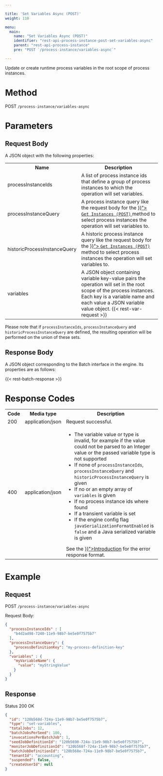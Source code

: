 ```yaml
---

title: 'Set Variables Async (POST)'
weight: 110

menu:
  main:
    name: "Set Variables Async (POST)"
    identifier: "rest-api-process-instance-post-set-variables-async"
    parent: "rest-api-process-instance"
    pre: "POST `/process-instance/variables-async`"

---
```


Update or create runtime process variables in the root scope of process instances.

# Method

POST `/process-instance/variables-async`


# Parameters

## Request Body

A JSON object with the following properties:

<table class="table table-striped">
  <tr>
    <th>Name</th>
    <th>Description</th>
  </tr>
  <tr>
    <td>processInstanceIds</td>
    <td>A list of process instance ids that define a group of process instances to which the operation will set variables.</td>
  </tr>
  <tr>
    <td>processInstanceQuery</td>
    <td>
      A process instance query like the request body for the
      <a href="{{< ref "/reference/rest/process-instance/post-query.md#request-body" >}}">
        <code>Get Instances (POST)</code>
      </a> method to select process instances the operation will set variables to.
    </td>
  </tr>
  <tr>
    <td>historicProcessInstanceQuery</td>
    <td>
      A historic process instance query like the request body for the
      <a href="{{< ref "/reference/rest/history/process-instance/post-process-instance-query.md#request-body" >}}">
        <code>Get Instances (POST)</code>
      </a> method to select process instances the operation will set variables to.
    </td>
  </tr>
  <tr>
    <td>variables</td>
    <td>A JSON object containing variable key-value pairs the operation will set in the root scope of the process instances. 
    Each key is a variable name and each value a JSON variable value object. {{< rest-var-request >}}</td>
  </tr>
</table>

Please note that if `processInstanceIds`, `processInstanceQuery` and `historicProcessInstanceQuery` 
are defined, the resulting operation will be performed on the union of these sets.

## Response Body

A JSON object corresponding to the Batch interface in the engine. Its properties are as follows:

{{< rest-batch-response >}}


# Response Codes

<table class="table table-striped">
  <tr>
    <th>Code</th>
    <th>Media type</th>
    <th>Description</th>
  </tr>
  <tr>
    <td>200</td>
    <td>application/json</td>
    <td>Request successful.</td>
  </tr>
  <tr>
    <td>400</td>
    <td>application/json</td>
    <td>
      <ul>
        <li>The variable value or type is invalid, for example if the value could not be parsed to an Integer value or the passed variable type is not supported</li>
        <li>If none of <code>processInstanceIds</code>, <code>processInstanceQuery</code> and <code>historicProcessInstanceQuery</code> is given</li>
        <li>If no or an empty array of <code>variables</code> is given</li>
        <li>If no process instance ids where found</li>
        <li>If a transient variable is set</li>
        <li>If the engine config flag <code>javaSerializationFormatEnabled</code> is <code>false</code> and a Java serialized variable is given</li>
       </ul>
       See the <a href="{{< ref "/reference/rest/overview/_index.md#error-handling" >}}">Introduction</a> for the error response format.
    </td>
  </tr>
</table>

# Example

## Request

POST `/process-instance/variables-async`

Request Body:

```json
{
  "processInstanceIds" : [
    "b4d2ad98-7240-11e9-98b7-be5e0f7575b7"
  ],
  "processInstanceQuery": {
    "processDefinitionKey": "my-process-definition-key"
  },
  "variables" : {
    "myVariableName": {
      "value": "myStringValue"
    }
  }
}
```

## Response

Status 200 OK

```json
{
  "id": "120b568d-724a-11e9-98b7-be5e0f7575b7",
  "type": "set-variables",
  "totalJobs": 12,
  "batchJobsPerSeed": 100,
  "invocationsPerBatchJob": 1,
  "seedJobDefinitionId": "120b5690-724a-11e9-98b7-be5e0f7575b7",
  "monitorJobDefinitionId": "120b568f-724a-11e9-98b7-be5e0f7575b7",
  "batchJobDefinitionId": "120b568e-724a-11e9-98b7-be5e0f7575b7",
  "tenantId": "accounting",
  "suspended": false,
  "createUserId": null
}
```
